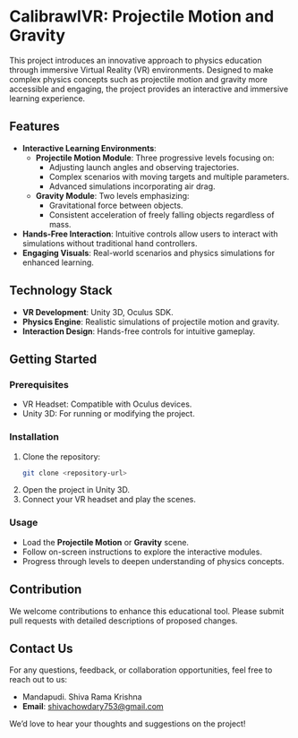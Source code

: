 # CalibrawlVR: Projectile Motion and Gravity

This project introduces an innovative approach to physics education through immersive Virtual Reality (VR) environments. Designed to make complex physics concepts such as projectile motion and gravity more accessible and engaging, the project provides an interactive and immersive learning experience. 

## Features

- **Interactive Learning Environments**:
  - **Projectile Motion Module**: Three progressive levels focusing on:
    - Adjusting launch angles and observing trajectories.
    - Complex scenarios with moving targets and multiple parameters.
    - Advanced simulations incorporating air drag.
  - **Gravity Module**: Two levels emphasizing:
    - Gravitational force between objects.
    - Consistent acceleration of freely falling objects regardless of mass.
- **Hands-Free Interaction**: Intuitive controls allow users to interact with simulations without traditional hand controllers.
- **Engaging Visuals**: Real-world scenarios and physics simulations for enhanced learning.

## Technology Stack

- **VR Development**: Unity 3D, Oculus SDK.
- **Physics Engine**: Realistic simulations of projectile motion and gravity.
- **Interaction Design**: Hands-free controls for intuitive gameplay.

## Getting Started

### Prerequisites

- VR Headset: Compatible with Oculus devices.
- Unity 3D: For running or modifying the project.

### Installation
1. Clone the repository:
   ```bash
   git clone <repository-url>
2. Open the project in Unity 3D.
3. Connect your VR headset and play the scenes.

### Usage

- Load the **Projectile Motion** or **Gravity** scene.
- Follow on-screen instructions to explore the interactive modules.
- Progress through levels to deepen understanding of physics concepts.

## Contribution

We welcome contributions to enhance this educational tool. Please submit pull requests with detailed descriptions of proposed changes.

## Contact Us

For any questions, feedback, or collaboration opportunities, feel free to reach out to us:

- Mandapudi. Shiva Rama Krishna  
- **Email**: shivachowdary753@gmail.com

We’d love to hear your thoughts and suggestions on the project!
